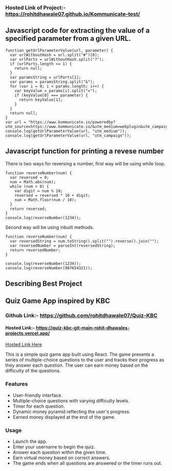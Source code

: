 ### Hosted Link of Project:- https://rohitdhawale07.github.io/Kommunicate-test/
## Javascript code for extracting the value of a specified parameter from a given URL.
``` 
function getUrlParameterValue(url, parameter) {
  var urlWithoutHash = url.split("#")[0];
  var urlParts = urlWithoutHash.split("?");
  if (urlParts.length <= 1) {
    return null;
  }
  var paramsString = urlParts[1];
  var params = paramsString.split("&");
  for (var i = 0; i < params.length; i++) {
    var keyValue = params[i].split("=");
    if (keyValue[0] === parameter) {
      return keyValue[1];
    }
  }
  return null;
}
var url = "https://www.kommunicate.io/poweredby?utm_source=https://www.kommunicate.io/&utm_medium=webplugin&utm_campaign=poweredby";
console.log(getUrlParameterValue(url, "utm_medium")); 
console.log(getUrlParameterValue(url, "utm_campaign"));
```

##  Javascript function for printing a revese number
There is two ways for reversing a number, first way will be using while loop.
```
function reverseNumber(num) {
  var reversed = 0;
  num = Math.abs(num);
  while (num > 0) {
    var digit = num % 10;
    reversed = reversed * 10 + digit;
    num = Math.floor(num / 10);
  }
  return reversed;
}
console.log(reverseNumber(1234));
```
Second way will be using inbuilt methods.
```
function reverseNumber(num) {
  var reversedString = num.toString().split("").reverse().join("");
  var reversedNumber = parseInt(reversedString);
  return reversedNumber;
}

console.log(reverseNumber(1234));
console.log(reverseNumber(987654321));

```

## Describing Best Project
## Quiz Game App inspired by KBC
### Github Link:- https://github.com/rohitdhawale07/Quiz-KBC
#### Hosted Link:- https://quiz-kbc-git-main-rohit-dhawales-projects.vercel.app/
[Hosted Link Here](https://quiz-kbc-git-main-rohit-dhawales-projects.vercel.app/)

This is a simple quiz game app built using React. 
The game presents a series of multiple-choice questions to the user and tracks their progress as they answer each question. 
The user can earn money based on the difficulty of the questions.

### Features

- User-friendly interface.
- Multiple-choice questions with varying difficulty levels.
- Timer for each question.
- Dynamic money pyramid reflecting the user's progress.
- Earned money displayed at the end of the game.

 ### Usage
- Launch the app.
- Enter your username to begin the quiz.
- Answer each question within the given time.
- Earn virtual money based on correct answers.
- The game ends when all questions are answered or the timer runs out.
